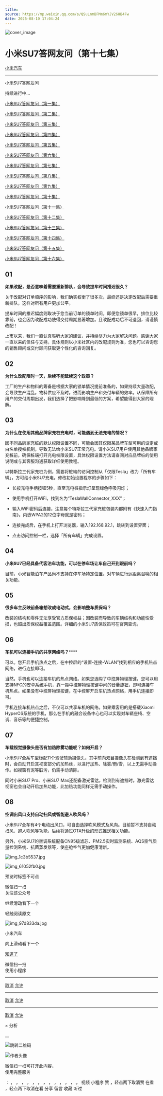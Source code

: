 ```yaml
---
title: 
source: https://mp.weixin.qq.com/s/QSuLnmBFMm6mYJV26HB4Fw
date: 2025-08-10 17:04:24
---
```


![cover_image](images/img_d81fbfd5.jpg)


#  小米SU7答网友问（第十七集）


[ 小米汽车 ](<javascript:void\(0\);>)

______

小米SU7答网友问  

持续进行中...

[小米SU7答网友问（第一集）](<http://mp.weixin.qq.com/s?__biz=MzkyNzU3MDI3Nw==&mid=2247486958&idx=1&sn=fa1835ddd2eee3bdafefcad5b74d2d94&chksm=c2274de4f550c4f28c7b9e54f1a6a8bcacc3459e88bbe256c362a899a36ca32c80be4f87c45a&scene=21#wechat_redirect>)

[小米SU7答网友问（第二集）](<http://mp.weixin.qq.com/s?__biz=MzkyNzU3MDI3Nw==&mid=2247487024&idx=1&sn=0c7cfca4d7c560dedf8062fa3a7230e3&chksm=c2274e3af550c72cdf2c4b04f2e6f3f66f10eac3634f77346b68be322d895dfb1398978ccbcf&scene=21#wechat_redirect>)

[小米SU7答网友问（第三集）](<http://mp.weixin.qq.com/s?__biz=MzkyNzU3MDI3Nw==&mid=2247487063&idx=2&sn=a0651af985a684e2379d3805947abc23&chksm=c2274e5df550c74b86d3871da393feb8fcadab0dfcdc8e77c806309341c89f1b37396b0e6318&scene=21#wechat_redirect>)

[小米SU7答网友问（第四集）](<http://mp.weixin.qq.com/s?__biz=MzkyNzU3MDI3Nw==&mid=2247487079&idx=1&sn=9cf62cd9e760babefdd444d29ee00b68&chksm=c2274e6df550c77b506f07fb315efff406bc12a55eba23c69b349cba973f61811d88fd0ade33&scene=21#wechat_redirect>)

[小米SU7答网友问（第五集）](<http://mp.weixin.qq.com/s?__biz=MzkyNzU3MDI3Nw==&mid=2247487101&idx=1&sn=9e00cc3239d1e6d9cb373f2efad42e3c&chksm=c2274e77f550c76157349d363d8e0c17ceadab29fae7538c156149e37c9c89e7cc22644201b2&scene=21#wechat_redirect>)

[小米SU7答网友问（第六集）](<http://mp.weixin.qq.com/s?__biz=MzkyNzU3MDI3Nw==&mid=2247487835&idx=2&sn=30cf8170af01397c46dc34cf495f7c02&chksm=c2275151f550d847fcc5d8d333c20a5d27d60276888d7192f51064f53e6fa738e21bf375ef29&scene=21#wechat_redirect>)

[小米SU7答网友问（第七集）](<http://mp.weixin.qq.com/s?__biz=MzkyNzU3MDI3Nw==&mid=2247487849&idx=1&sn=45b7ceae12489188c167129f3fb8b1a6&chksm=c2275163f550d87500cbacfac5ee05ea1b5083b97beb0d16e375b98480c98c823fbfdcc4d45a&scene=21#wechat_redirect>)

[小米SU7答网友问（第八集）](<http://mp.weixin.qq.com/s?__biz=MzkyNzU3MDI3Nw==&mid=2247487860&idx=1&sn=337ffc5a7972e5758d3208fb1eb7a28d&chksm=c227517ef550d86838d64b08036486d07a6ea303f0f8e2e9bb93b097750beeb6b2649b692ede&scene=21#wechat_redirect>)

[小米SU7答网友问（第九集）](<http://mp.weixin.qq.com/s?__biz=MzkyNzU3MDI3Nw==&mid=2247487868&idx=1&sn=8021638c108d845fab76580a6cc405e9&chksm=c2275176f550d86086dc3bcdbc3b4cf518b1ba41a294c3ad5d39504791907edcc6422b015131&scene=21#wechat_redirect>)

[小米SU7答网友问（第十集）](<http://mp.weixin.qq.com/s?__biz=MzkyNzU3MDI3Nw==&mid=2247487890&idx=1&sn=47696df25bbc82e7c5aea71ccd30030e&chksm=c2275198f550d88e577cf942e5f0b4a7a6a21cc2cec4b0f04562b6acaa878177be8d8f2507b9&scene=21#wechat_redirect>)

[小米SU7答网友问（第十一集）](<http://mp.weixin.qq.com/s?__biz=MzkyNzU3MDI3Nw==&mid=2247487900&idx=1&sn=7765954b27cc8772008540f91ca7224d&chksm=c2275196f550d8807e8be4cee38e091559c454cfc8bed3e843d4e425f4b002ee0cb931c883d8&scene=21#wechat_redirect>)

[小米SU7答网友问（第十二集）](<http://mp.weixin.qq.com/s?__biz=MzkyNzU3MDI3Nw==&mid=2247487915&idx=1&sn=abbebbb9cbe0668b66a9c1026b12932f&chksm=c22751a1f550d8b73c8ad64a95a0158ef65c19c0becad656d616125a396dc6b4c6703e97f967&scene=21#wechat_redirect>)

[小米SU7答网友问（第十三集）](<http://mp.weixin.qq.com/s?__biz=MzkyNzU3MDI3Nw==&mid=2247487947&idx=1&sn=f544e6be6fd1221b57e5123f58c1f72c&chksm=c22751c1f550d8d76cf64deaaaf06423ad37525bfbda26eb8e1d0a5952a5b1ae30188c90c2c4&scene=21#wechat_redirect>)

[小米SU7答网友问（第十四集）](<http://mp.weixin.qq.com/s?__biz=MzkyNzU3MDI3Nw==&mid=2247487955&idx=1&sn=ee2a1734fe86b15000822bee9ae0ffd2&chksm=c22751d9f550d8cfdb48ae0c890173e37f66356ad6316e9ada00ee7c231d0772ee6e4c817c65&scene=21#wechat_redirect>)

[小米SU7答网友问（第十五集）](<http://mp.weixin.qq.com/s?__biz=MzkyNzU3MDI3Nw==&mid=2247487979&idx=1&sn=ab9d29fdf3c1147cd9c500ac5fafedde&chksm=c22751e1f550d8f725f7b294d004e04caa682567387ee5ee39a067fad1859fcaca2e68748e6f&scene=21#wechat_redirect>)

[小米SU7答网友问（第十六集）](<http://mp.weixin.qq.com/s?__biz=MzkyNzU3MDI3Nw==&mid=2247488003&idx=1&sn=9ed994132d197917e93f91b9f332e8d1&chksm=c2275209f550db1fe70c13abc492f5c01be8e5b5b81fba7379fe76c52c5256038eb4d6080ce6&scene=21#wechat_redirect>)

  


## **01**


**如果改配，是否意味着需要重新排队，会导致提车时间推迟很久？**

关于改配对订单顺序的影响，我们确实权衡了很多次，最终还是决定改配后需要重新排队，这样对所有用户更加公平。

提车时间的推迟幅度则取决于您当前订单的锁单时间。即便您锁单很早，排位比较靠前，也会因为改配成功使得交付周期显著增加。且改配成功后不可退回，请谨慎改配！

上市以来，我们一直认真聆听大家的建议，并持续尽力为大家解决问题。感谢大家一直以来的信任与支持。具体规则以小米社区内的改配规则为准，您也可以咨询您的销售顾问或交付顾问获取更个性化的咨询回复。

  


## **02**


**为什么改配限时一天，后续不能延续这个政策？**

工厂的生产和物料的筹备是根据大家的锁单情况提前准备的，如果持续大量改配，会导致生产混乱，物料供应不及时，进而影响生产和交付车辆的效率。从保障所有用户的交付周期出发，我们选择了把影响降到最低的方案，希望能得到大家的理解。

  


## **03**


**为什么在使用其他品牌家充桩充电时，可能遇到无法充电的情况？**

因不同品牌家充桩的默认权限设置不同，可能会因其仅限某品牌车型可用的设定或白名单授权机制，导致无法给小米SU7正常充电。请小米SU7用户使用其他品牌家充桩前，确保桩端打开充电权限设置，具体权限设置方法请查阅对应品牌桩的使用说明或与其客服沟通获取详细使用教程。

以特斯拉三代家充桩为例，需要将桩端的访问控制从「仅限Tesla」改为「所有车辆」，方可给小米SU7充电，修改初始设置程序的步骤如下：

  * 长按充电手柄按钮5秒，直至充电桩指示灯呈现绿色呼吸闪烁；

  * 使用手机打开WiFi，找到名为“TeslaWallConnector_XXX”；

  * 输入WiFi密码后连接，注意每个特斯拉三代家充桩包装内都附有《快速入门指南》，内嵌WPA2的12位字母就是密码；

  * 连接完成后，在手机上打开浏览器，输入192.168.92.1，跳转到设置界面；

  * 点击访问控制一栏，选择「所有车辆」完成设置。

  


## **04**


**小米SU7已经具备代客泊车功能，可以在停车场让车自己开到跟前吗？**

目前，小米智能泊车产品尚不支持在停车场特定位置，对车辆进行远距离召唤的相关功能。

  


## **05**


**很多车主反映前备箱想改成电动式，会影响整车质保吗？**

改装的结构和零件无法享受官方质保权益；因改装而导致的车辆结构和功能性受损，也超出质保权益覆盖范围。详细的小米SU7质保政策可在官网查询。

  


## **06**


**车机可以连接手机的共享网络吗？******

可以。您开启手机热点之后，在中控屏的“设置-连接-WLAN”找到相应的手机热点网络，进行连接即可。

当然，手机也可以连接车机的热点网络。如果您选购了中控屏物理按键，您可以用支持NFC的安卓系统手机，靠一靠中控屏物理按键中间的音量旋钮，即可连接车机热点。如果没有中控屏物理按键，在中控屏开启车机热点网络，用手机连接即可。

手机连接车机热点之后，不仅可以共享车机的网络。如果乘客用的是搭载Xiaomi HyperOS系统的手机，那么在手机的融合设备中心也可以实现对车辆座椅、空调、音乐等的便捷控制。

  


## **07**


**车载视觉摄像头是否有加热除雾功能呢？如何开启？**

小米SU7全系车型标配11个驾驶辅助摄像头，其中前向双目摄像头在检测到有遮挡时，会自动开启其视窗部分的加热丝，以进行加热、除雾/雨/雪，以上无需手动操作。如视窗有泥等脏污，仍需手动清除。

同时小米SU7 Pro、小米SU7 Max还配备激光雷达，检测到有遮挡时，激光雷达视窗也会自动开启加热功能，此加热功能同样无需手动操作。

  


## **08**


**空调出风口支持自动扫风或智能避人吹风吗？**

小米SU7全车有4个电动出风口，可自由选择吹风模式及风向。目前暂不支持自动扫风、避人吹风等功能，后续将通过OTA升级的形式推送相关功能。

另外，小米SU7的空调系统配备CN95级滤芯、PM2.5实时监测系统、AQS空气质量检测系统、抗菌蒸发器等，使座舱空气更加健康清新。

![img_1c3b5537.jpg](images/img_1c3b5537.jpg)

![img_61052fb0.jpg](images/img_61052fb0.jpg)

[](<>)[](<>)

预览时标签不可点

微信扫一扫  
关注该公众号

继续滑动看下一个

轻触阅读原文

![img_97d833da.jpg](images/img_97d833da.jpg)

小米汽车 

向上滑动看下一个

[知道了](<javascript:;>)

微信扫一扫  
使用小程序

****

[取消](<javascript:void\(0\);>) [允许](<javascript:void\(0\);>)

****

[取消](<javascript:void\(0\);>) [允许](<javascript:void\(0\);>)

****

[取消](<javascript:void\(0\);>) [允许](<javascript:void\(0\);>)

× 分析

__

![跳转二维码]()

![作者头像](images/img_97d833da.jpg)

微信扫一扫可打开此内容，  
使用完整服务

： ， ， ， ， ， ， ， ， ， ， ， ， 。 视频 小程序 赞 ，轻点两下取消赞 在看 ，轻点两下取消在看 分享 留言 收藏 听过